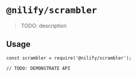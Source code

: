 # `@nilify/scrambler`

> TODO: description

## Usage

```
const scrambler = require('@nilify/scrambler');

// TODO: DEMONSTRATE API
```
